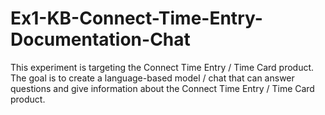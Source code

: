 # Ex1-KB-Connect-Time-Entry-Documentation-Chat
This experiment is targeting the Connect Time Entry / Time Card product. The goal is to create a language-based model / chat that can answer questions and give information about the Connect Time Entry / Time Card product.
